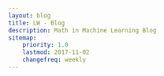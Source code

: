 ```yaml
---
layout: blog
title: LW - Blog
description: Math in Machine Learning Blog
sitemap:
    priority: 1.0
    lastmod: 2017-11-02
    changefreq: weekly
---
```

